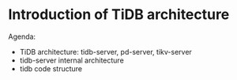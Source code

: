 # Introduction of TiDB architecture

Agenda:

* TiDB architecture: tidb-server, pd-server, tikv-server
* tidb-server internal architecture
* tidb code structure



